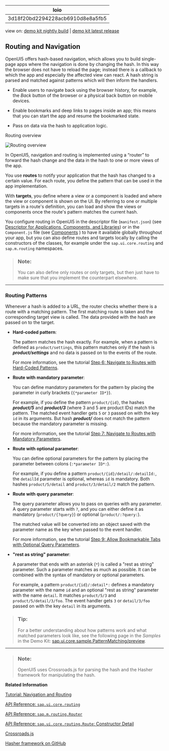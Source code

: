 <!-- loio3d18f20bd2294228acb6910d8e8a5fb5 -->

| loio |
| -----|
| 3d18f20bd2294228acb6910d8e8a5fb5 |

<div id="loio">

view on: [demo kit nightly build](https://openui5nightly.hana.ondemand.com/#/topic/3d18f20bd2294228acb6910d8e8a5fb5) | [demo kit latest release](https://openui5.hana.ondemand.com/#/topic/3d18f20bd2294228acb6910d8e8a5fb5)</div>

## Routing and Navigation

OpenUI5 offers hash-based navigation, which allows you to build single-page apps where the navigation is done by changing the hash. In this way the browser does not have to reload the page; instead there is a callback to which the app and especially the affected view can react. A hash string is parsed and matched against patterns which will then inform the handlers.

-   Enable users to navigate back using the browser history, for example, the *Back* button of the browser or a physical back button on mobile devices.

-   Enable bookmarks and deep links to pages inside an app; this means that you can start the app and resume the bookmarked state.

-   Pass on data via the hash to application logic.


   
  
<a name="loio3d18f20bd2294228acb6910d8e8a5fb5__fig_uph_4ky_zv"/>Routing overview

 ![](loio3b3a63b7581c4d36b9657f07d678f176_LowRes.png "Routing overview") 

In OpenUI5, navigation and routing is implemented using a “router” to forward the hash change and the data in the hash to one or more views of the app.

You use **routes** to notify your application that the hash has changed to a certain value. For each route, you define the pattern that can be used in the app implementation.

With **targets**, you define where a view or a component is loaded and where the view or component is shown on the UI. By referring to one or multiple targets in a route's definition, you can load and show the views or components once the route's pattern matches the current hash.

You configure routing in OpenUI5 in the descriptor file \(`manifest.json`\) \(see [Descriptor for Applications, Components, and Libraries](Descriptor_for_Applications,_Components,_and_Libraries_be0cf40.md)\) or in the `Component.js` file \(see [Components](Components_958ead5.md) \) to have it available globally throughout your app, but you can also define routes and targets locally by calling the constructors of the classes, for example under the `sap.ui.core.routing` and `sap.m.routing` namespaces.

> ### Note:  
> You can also define only routes or only targets, but then just have to make sure that you implement the counterpart elsewhere.

***

### Routing Patterns

Whenever a hash is added to a URL, the router checks whether there is a route with a matching pattern. The first matching route is taken and the corresponding target view is called. The data provided with the hash are passed on to the target.

-   **Hard-coded pattern**:

    The pattern matches the hash exactly. For example, when a pattern is defined as `product/settings`, this pattern matches only if the hash is ***product/settings*** and no data is passed on to the events of the route.

    For more information, see the tutorial [Step 6: Navigate to Routes with Hard-Coded Patterns](Step_6_Navigate_to_Routes_with_Hard-Coded_Patterns_782aac0.md).

-   **Route with mandatory parameter**:

    You can define mandatory parameters for the pattern by placing the parameter in curly brackets \(`{*parameter ID*}`\).

    For example, if you define the pattern `product/{id}`, the hashes ***product/5*** and ***product/3*** \(where 3 and 5 are product IDs\) match the pattern. The matched event handler gets `5` or `3` passed on with the key `id` in its arguments. But hash ***product/*** does not match the pattern because the mandatory parameter is missing.

    For more information, see the tutorial [Step 7: Navigate to Routes with Mandatory Parameters](Step_7_Navigate_to_Routes_with_Mandatory_Parameters_f96d252.md).

-   **Route with optional parameter**:

    You can define optional parameters for the pattern by placing the parameter between colons \(`:*parameter ID*:`\).

    For example, if you define a pattern `product/{id}/detail/:detailId:`, the `detailId` parameter is optional, whereas `id` is mandatory. Both hashes `product/5/detail` and `product/3/detail/2` match the pattern.

-   **Route with query parameter**:

    The query parameter allows you to pass on queries with any parameter. A query parameter starts with `?`, and you can either define it as mandatory \(`product/{?query}`\) or optional \(`product/:?query:`\).

    The matched value will be converted into an object saved with the parameter name as the key when passed to the event handler.

    For more information, see the tutorial [Step 9: Allow Bookmarkable Tabs with Optional Query Parameters](Step_9_Allow_Bookmarkable_Tabs_with_Optional_Query_Parameters_b8561ff.md).

-   **"rest as string" parameter**:

    A parameter that ends with an asterisk \(`*`\) is called a "rest as string" parameter. Such a parameter matches as much as possible. It can be combined with the syntax of mandatory or optional parameters.

    For example, a pattern `product/{id}/:detail*:` defines a mandatory parameter with the name `id` and an optional "rest as string" parameter with the name `detail`. It matches `product/5/3` and `product/5/detail/3/foo`. The event handler gets `3` or `detail/3/foo` passed on with the key `detail` in its arguments.


> ### Tip:  
> For a better understanding about how patterns work and what matched parameters look like, see the following page in the *Samples* in the Demo Kit: [sap.ui.core.sample.PatternMatching/preview](https://openui5.hana.ondemand.com/explored.html#/sample/sap.ui.core.sample.PatternMatching/preview).

***

> ### Note:  
> OpenUI5 uses Crossroads.js for parsing the hash and the Hasher framework for manipulating the hash.

**Related Information**  


[Tutorial: Navigation and Routing](Navigation_and_Routing_1b6dcd3.md)

[API Reference: `sap.ui.core.routing`](https://openui5.hana.ondemand.com/#docs/api/symbols/sap.ui.core.routing.html)

[API Reference: `sap.m.routing.Router`](https://openui5.hana.ondemand.com/#docs/api/symbols/sap.m.routing.Router.html)

[API Reference: `sap.ui.core.routing.Route`: Constructor Detail](https://openui5.hana.ondemand.com/#/api/sap.ui.core.routing.Route/constructor)

[Crossroads.js](https://millermedeiros.github.io/crossroads.js/)

[Hasher framework on GitHub](https://github.com/millermedeiros/hasher/)


